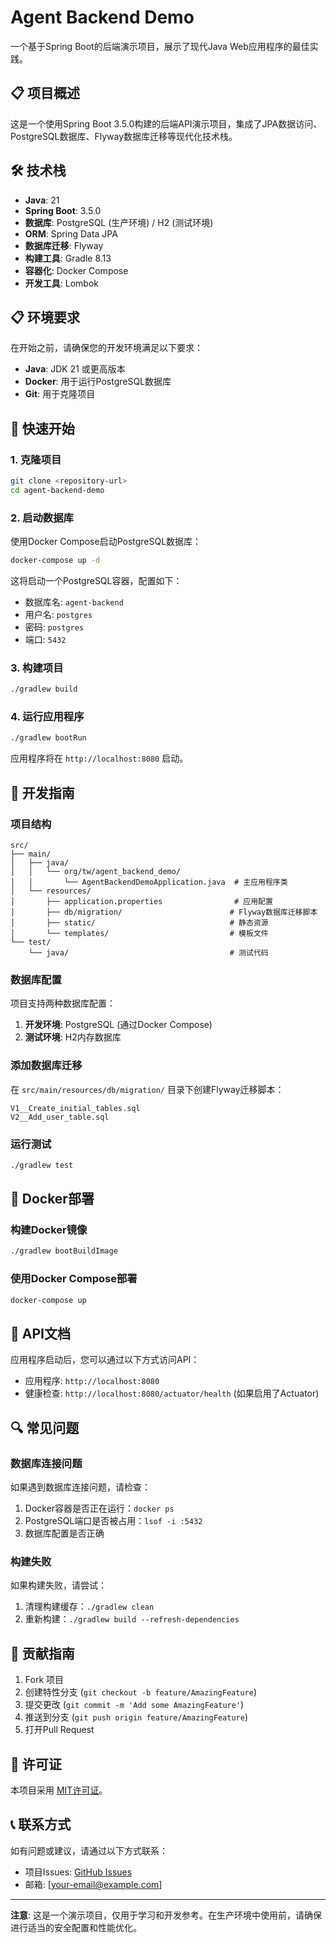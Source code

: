 # Agent Backend Demo

一个基于Spring Boot的后端演示项目，展示了现代Java Web应用程序的最佳实践。

## 📋 项目概述

这是一个使用Spring Boot 3.5.0构建的后端API演示项目，集成了JPA数据访问、PostgreSQL数据库、Flyway数据库迁移等现代化技术栈。

## 🛠 技术栈

- **Java**: 21
- **Spring Boot**: 3.5.0
- **数据库**: PostgreSQL (生产环境) / H2 (测试环境)
- **ORM**: Spring Data JPA
- **数据库迁移**: Flyway
- **构建工具**: Gradle 8.13
- **容器化**: Docker Compose
- **开发工具**: Lombok

## 📋 环境要求

在开始之前，请确保您的开发环境满足以下要求：

- **Java**: JDK 21 或更高版本
- **Docker**: 用于运行PostgreSQL数据库
- **Git**: 用于克隆项目

## 🚀 快速开始

### 1. 克隆项目

```bash
git clone <repository-url>
cd agent-backend-demo
```

### 2. 启动数据库

使用Docker Compose启动PostgreSQL数据库：

```bash
docker-compose up -d
```

这将启动一个PostgreSQL容器，配置如下：
- 数据库名: `agent-backend`
- 用户名: `postgres`
- 密码: `postgres`
- 端口: `5432`

### 3. 构建项目

```bash
./gradlew build
```

### 4. 运行应用程序

```bash
./gradlew bootRun
```

应用程序将在 `http://localhost:8080` 启动。

## 🔧 开发指南

### 项目结构

```
src/
├── main/
│   ├── java/
│   │   └── org/tw/agent_backend_demo/
│   │       └── AgentBackendDemoApplication.java  # 主应用程序类
│   └── resources/
│       ├── application.properties                # 应用配置
│       ├── db/migration/                        # Flyway数据库迁移脚本
│       ├── static/                              # 静态资源
│       └── templates/                           # 模板文件
└── test/
    └── java/                                    # 测试代码
```

### 数据库配置

项目支持两种数据库配置：

1. **开发环境**: PostgreSQL (通过Docker Compose)
2. **测试环境**: H2内存数据库

### 添加数据库迁移

在 `src/main/resources/db/migration/` 目录下创建Flyway迁移脚本：

```
V1__Create_initial_tables.sql
V2__Add_user_table.sql
```

### 运行测试

```bash
./gradlew test
```

## 🐳 Docker部署

### 构建Docker镜像

```bash
./gradlew bootBuildImage
```

### 使用Docker Compose部署

```bash
docker-compose up
```

## 📝 API文档

应用程序启动后，您可以通过以下方式访问API：

- 应用程序: `http://localhost:8080`
- 健康检查: `http://localhost:8080/actuator/health` (如果启用了Actuator)

## 🔍 常见问题

### 数据库连接问题

如果遇到数据库连接问题，请检查：

1. Docker容器是否正在运行：`docker ps`
2. PostgreSQL端口是否被占用：`lsof -i :5432`
3. 数据库配置是否正确

### 构建失败

如果构建失败，请尝试：

1. 清理构建缓存：`./gradlew clean`
2. 重新构建：`./gradlew build --refresh-dependencies`

## 🤝 贡献指南

1. Fork 项目
2. 创建特性分支 (`git checkout -b feature/AmazingFeature`)
3. 提交更改 (`git commit -m 'Add some AmazingFeature'`)
4. 推送到分支 (`git push origin feature/AmazingFeature`)
5. 打开Pull Request

## 📄 许可证

本项目采用 [MIT许可证](LICENSE)。

## 📞 联系方式

如有问题或建议，请通过以下方式联系：

- 项目Issues: [GitHub Issues](../../issues)
- 邮箱: [your-email@example.com]

---

**注意**: 这是一个演示项目，仅用于学习和开发参考。在生产环境中使用前，请确保进行适当的安全配置和性能优化。 